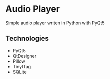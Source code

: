 # Audio Player
Simple audio player writen in Python with PyQt5

## Technologies
- PyQt5
- QtDesigner
- Pillow
- TinytTag
- SQLite
